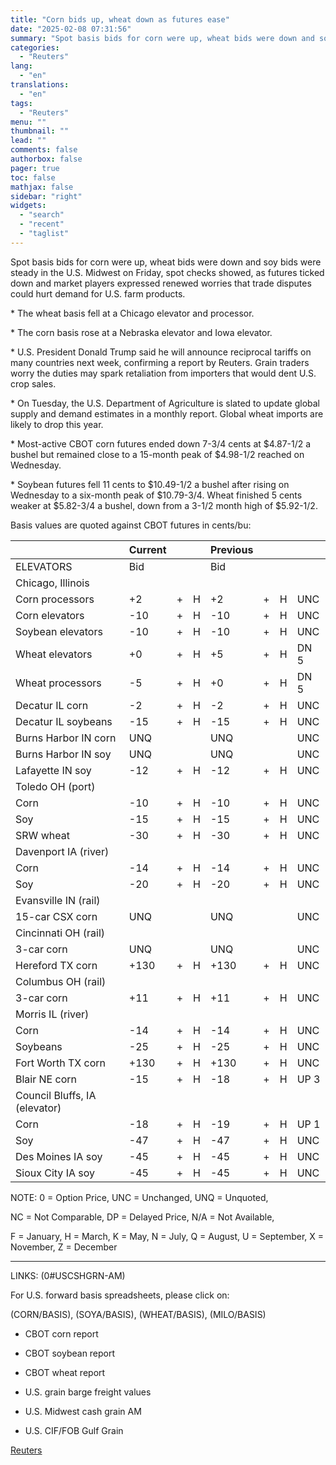 ```yaml
---
title: "Corn bids up, wheat down as futures ease"
date: "2025-02-08 07:31:56"
summary: "Spot basis bids for corn were up, wheat bids were down and soy bids were steady in the U.S. Midwest on Friday, spot checks showed, as futures ticked down and market players expressed renewed worries that trade disputes could hurt demand for U.S. farm products.* The wheat basis fell at..."
categories:
  - "Reuters"
lang:
  - "en"
translations:
  - "en"
tags:
  - "Reuters"
menu: ""
thumbnail: ""
lead: ""
comments: false
authorbox: false
pager: true
toc: false
mathjax: false
sidebar: "right"
widgets:
  - "search"
  - "recent"
  - "taglist"
---
```


Spot basis bids for corn were up, wheat bids were down and soy bids were steady in the U.S. Midwest on Friday, spot checks showed, as futures ticked down and market players expressed renewed worries that trade disputes could hurt demand for U.S. farm products.

\* The wheat basis fell at a Chicago elevator and processor.

\* The corn basis rose at a Nebraska elevator and Iowa elevator.

\* U.S. President Donald Trump said he will announce reciprocal tariffs on many countries next week, confirming a report by Reuters. Grain traders worry the duties may spark retaliation from importers that would dent U.S. crop sales.

\* On Tuesday, the U.S. Department of Agriculture is slated to update global supply and demand estimates in a monthly report. Global wheat imports are likely to drop this year.

\* Most-active CBOT corn futures ended down 7-3/4 cents at $4.87-1/2 a bushel but remained close to a 15-month peak of $4.98-1/2 reached on Wednesday.

\* Soybean futures fell 11 cents to $10.49-1/2 a bushel after rising on Wednesday to a six-month peak of $10.79-3/4. Wheat finished 5 cents weaker at $5.82-3/4 a bushel, down from a 3-1/2 month high of $5.92-1/2.

Basis values are quoted against CBOT futures in cents/bu:

|  | Current |  |  | Previous |  |  |  |
| --- | --- | --- | --- | --- | --- | --- | --- |
| ELEVATORS | Bid |  |  | Bid |  |  |  |
| Chicago, Illinois |  |  |  |  |  |  |  |
| Corn processors | +2 | + | H | +2 | + | H | UNC |
| Corn elevators | -10 | + | H | -10 | + | H | UNC |
| Soybean elevators | -10 | + | H | -10 | + | H | UNC |
| Wheat elevators | +0 | + | H | +5 | + | H | DN 5 |
| Wheat processors | -5 | + | H | +0 | + | H | DN 5 |
| Decatur IL corn | -2 | + | H | -2 | + | H | UNC |
| Decatur IL soybeans | -15 | + | H | -15 | + | H | UNC |
| Burns Harbor IN corn | UNQ |  |  | UNQ |  |  | UNC |
| Burns Harbor IN soy | UNQ |  |  | UNQ |  |  | UNC |
| Lafayette IN soy | -12 | + | H | -12 | + | H | UNC |
| Toledo OH (port) |  |  |  |  |  |  |  |
| Corn | -10 | + | H | -10 | + | H | UNC |
| Soy | -15 | + | H | -15 | + | H | UNC |
| SRW wheat | -30 | + | H | -30 | + | H | UNC |
| Davenport IA (river) |  |  |  |  |  |  |  |
| Corn | -14 | + | H | -14 | + | H | UNC |
| Soy | -20 | + | H | -20 | + | H | UNC |
| Evansville IN (rail) |  |  |  |  |  |  |  |
| 15-car CSX corn | UNQ |  |  | UNQ |  |  | UNC |
| Cincinnati OH (rail) |  |  |  |  |  |  |  |
| 3-car corn | UNQ |  |  | UNQ |  |  | UNC |
| Hereford TX corn | +130 | + | H | +130 | + | H | UNC |
| Columbus OH (rail) |  |  |  |  |  |  |  |
| 3-car corn | +11 | + | H | +11 | + | H | UNC |
| Morris IL (river) |  |  |  |  |  |  |  |
| Corn | -14 | + | H | -14 | + | H | UNC |
| Soybeans | -25 | + | H | -25 | + | H | UNC |
| Fort Worth TX corn | +130 | + | H | +130 | + | H | UNC |
| Blair NE corn | -15 | + | H | -18 | + | H | UP 3 |
| Council Bluffs, IA (elevator) |  |  |  |  |  |  |  |
| Corn | -18 | + | H | -19 | + | H | UP 1 |
| Soy | -47 | + | H | -47 | + | H | UNC |
| Des Moines IA soy | -45 | + | H | -45 | + | H | UNC |
| Sioux City IA soy | -45 | + | H | -45 | + | H | UNC |

NOTE: 0 = Option Price, UNC = Unchanged, UNQ = Unquoted,

NC = Not Comparable, DP = Delayed Price, N/A = Not Available,

F = January, H = March, K = May, N = July, Q = August, U = September, X = November, Z = December

---------------------------------------------------------

LINKS: (0#USCSHGRN-AM)

For U.S. forward basis spreadsheets, please click on:

(CORN/BASIS), (SOYA/BASIS), (WHEAT/BASIS), (MILO/BASIS)

- CBOT corn report

- CBOT soybean report

- CBOT wheat report

- U.S. grain barge freight values

- U.S. Midwest cash grain AM

- U.S. CIF/FOB Gulf Grain

[Reuters](https://www.tradingview.com/news/reuters.com,2025:newsml_L1N3OY1D2:0-corn-bids-up-wheat-down-as-futures-ease/)
